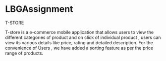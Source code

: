 # LBGAssignment

T-STORE

T-store is a e-commerce mobile application that allows users to view the different categories of product and on click of individual product , users can view its various details like price, rating and detailed description. For the convenience of Users , we have added a sorting feature as per the price range of products.

